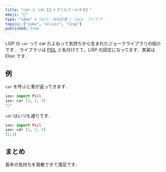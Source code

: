 ```yaml
---
title: "car と cdr【エイプリルフールネタ】"
emoji: "🐛"
type: "idea" # tech: 技術記事 / idea: アイデア
topics: ["joke", "elixir", "lisp"]
published: true
---
```


LISP の `car` って car だよねって気持ちから生まれたジョークライブラリの紹介です．
ライブラリは [PSIL](https://github.com/ajfAfg/psil) と名付けてて，LISP の回文になってます．実装は Elixir です．

## 例

`car` を呼ぶと車が返ってきます．

```elixir
iex> import Psil
iex> car [1, 2, 3]
"🚗"
```

`cdr` はいつも通りです．

```elixir
iex> import Psil
iex> cdr [1, 2, 3]
[2,3]
```

## まとめ

長年の気持ちを発散できて満足です．
